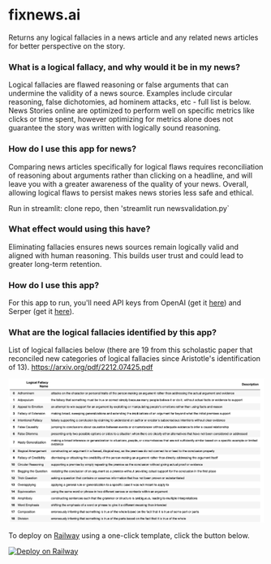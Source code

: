 # fixnews.ai 
Returns any logical fallacies in a news article and any related news articles for better perspective on the story.

### What is a logical fallacy, and why would it be in my news?
Logical fallacies are flawed reasoning or false arguments that can undermine the validity of a news source. Examples include circular reasoning, false
dichotomies, ad hominem attacks, etc - full list is below.  News Stories online are optimized to perform well on specific metrics like clicks or time spent, however optimizing for metrics alone does not guarantee the story was written with logically sound reasoning.

### How do I use this app for news?
Comparing news articles specifically for logical flaws requires reconciliation of reasoning about arguments rather than clicking on a headline, and will leave you with a greater awareness of the quality of your news.  Overall, allowing logical flaws to persist makes news stories less safe and ethical. 

Run in streamlit: clone repo, then 'streamlit run newsvalidation.py`

### What effect would using this have?
Eliminating fallacies ensures news sources remain logically valid and aligned with human reasoning. This builds user trust and could lead to greater long-term retention.

### How do I use this app?
For this app to run, you'll need API keys from OpenAI (get it [here](https://platform.openai.com/account/api-keys)) and Serper (get it [here](https://serper.dev/api-key)).

### What are the logical fallacies identified by this app?
List of logical fallacies below (there are 19 from this scholastic paper that reconciled new categories of logical fallacies since Aristotle's identification of 13).
https://arxiv.org/pdf/2212.07425.pdf


![fallacies](./images/f.png)


To deploy on [Railway](https://railway.app/?referralCode=alphasec) using a one-click template, click the button below.

[![Deploy on Railway](https://railway.app/button.svg)](https://railway.app/new/template/oE8sWo)
